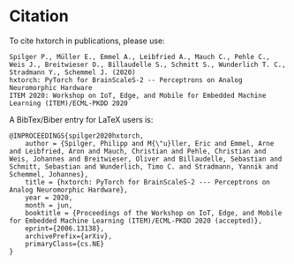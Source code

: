 # Citation

To cite hxtorch in publications, please use:

    Spilger P., Müller E., Emmel A., Leibfried A., Mauch C., Pehle C., Weis J., Breitwieser O., Billaudelle S., Schmitt S., Wunderlich T. C., Stradmann Y., Schemmel J. (2020)
    hxtorch: PyTorch for BrainScaleS-2 -- Perceptrons on Analog Neuromorphic Hardware
    ITEM 2020: Workshop on IoT, Edge, and Mobile for Embedded Machine Learning (ITEM)/ECML-PKDD 2020

A BibTex/Biber entry for LaTeX users is:

    @INPROCEEDINGS{spilger2020hxtorch,
        author = {Spilger, Philipp and M{\"u}ller, Eric and Emmel, Arne and Leibfried, Aron and Mauch, Christian and Pehle, Christian and Weis, Johannes and Breitwieser, Oliver and Billaudelle, Sebastian and Schmitt, Sebastian and Wunderlich, Timo C. and Stradmann, Yannik and Schemmel, Johannes},
        title = {hxtorch: PyTorch for BrainScaleS-2 --- Perceptrons on Analog Neuromorphic Hardware},
        year = 2020,
        month = jun,
        booktitle = {Proceedings of the Workshop on IoT, Edge, and Mobile for Embedded Machine Learning (ITEM)/ECML-PKDD 2020 (accepted)},
        eprint={2006.13138},
        archivePrefix={arXiv},
        primaryClass={cs.NE}
    }
